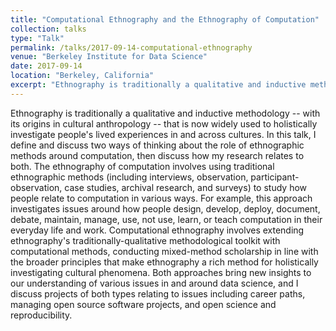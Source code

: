 ```yaml
---
title: "Computational Ethnography and the Ethnography of Computation"
collection: talks
type: "Talk"
permalink: /talks/2017-09-14-computational-ethnography
venue: "Berkeley Institute for Data Science"
date: 2017-09-14
location: "Berkeley, California"
excerpt: "Ethnography is traditionally a qualitative and inductive methodology -- with its origins in cultural anthropology -- that is now widely used to holistically investigate people's lived experiences in and across cultures. In this talk, I define and discuss two ways of thinking about the role of ethnographic methods around computation, then discuss how my research relates to both."
---
```


Ethnography is traditionally a qualitative and inductive methodology -- with its origins in cultural anthropology -- that is now widely used to holistically investigate people's lived experiences in and across cultures. In this talk, I define and discuss two ways of thinking about the role of ethnographic methods around computation, then discuss how my research relates to both. The ethnography of computation involves using traditional ethnographic methods (including interviews, observation, participant-observation, case studies, archival research, and surveys) to study how people relate to computation in various ways. For example, this approach investigates issues around how people design, develop, deploy, document, debate, maintain, manage, use, not use, learn, or teach computation in their everyday life and work. Computational ethnography involves extending ethnography's traditionally-qualitative methodological toolkit with computational methods, conducting mixed-method scholarship in line with the broader principles that make ethnography a rich method for holistically investigating cultural phenomena. Both approaches bring new insights to our understanding of various issues in and around data science, and I discuss projects of both types relating to issues including career paths, managing open source software projects, and open science and reproducibility.
